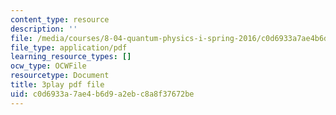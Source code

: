 ```yaml
---
content_type: resource
description: ''
file: /media/courses/8-04-quantum-physics-i-spring-2016/c0d6933a7ae4b6d9a2ebc8a8f37672be_avQ2XUzbsgk.pdf
file_type: application/pdf
learning_resource_types: []
ocw_type: OCWFile
resourcetype: Document
title: 3play pdf file
uid: c0d6933a-7ae4-b6d9-a2eb-c8a8f37672be
---
```


